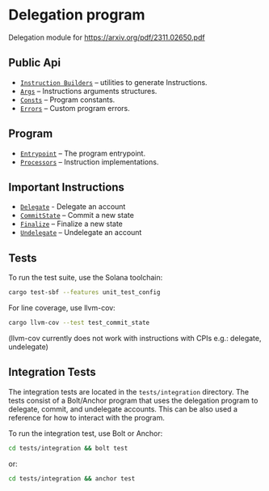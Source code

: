 # Delegation program

Delegation module for https://arxiv.org/pdf/2311.02650.pdf

## Public Api

- [`Instruction Builders`](src/instruction_builder/*.rs) – utilities to generate Instructions.
- [`Args`](src/args/*.rs) – Instructions arguments structures.
- [`Consts`](src/consts.rs) – Program constants.
- [`Errors`](src/error.rs) – Custom program errors.

## Program

- [`Entrypoint`](src/lib.rs) – The program entrypoint.
- [`Processors`](src/processors/) – Instruction implementations.

## Important Instructions

- [`Delegate`](src/processor/delegate.rs) - Delegate an account
- [`CommitState`](src/processor/commit_state.rs) – Commit a new state
- [`Finalize`](src/processor/finalize.rs) – Finalize a new state
- [`Undelegate`](src/processor/undelegate.rs) – Undelegate an account

## Tests

To run the test suite, use the Solana toolchain:

```bash
cargo test-sbf --features unit_test_config
```

For line coverage, use llvm-cov:

```bash
cargo llvm-cov --test test_commit_state
```

(llvm-cov currently does not work with instructions with CPIs e.g.: delegate, undelegate)

## Integration Tests

The integration tests are located in the `tests/integration` directory.
The tests consist of a Bolt/Anchor program that uses the delegation program to delegate, commit, and undelegate accounts.
This can be also used a reference for how to interact with the program.

To run the integration test, use Bolt or Anchor:

```bash
cd tests/integration && bolt test
```

or:

```bash
cd tests/integration && anchor test
```
